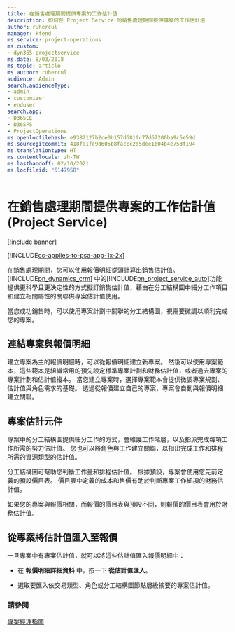 ```yaml
---
title: 在銷售處理期間提供專案的工作估計值
description: 如何在 Project Service 的銷售處理期間提供專案的工作估計值
author: ruhercul
manager: kfend
ms.service: project-operations
ms.custom:
- dyn365-projectservice
ms.date: 8/03/2018
ms.topic: article
ms.author: ruhercul
audience: Admin
search.audienceType:
- admin
- customizer
- enduser
search.app:
- D365CE
- D365PS
- ProjectOperations
ms.openlocfilehash: e9382127b2ce0b157d681fc77d67200ba9c5e59d
ms.sourcegitcommit: 418fa1fe9d605b8faccc2d5dee1b04b4e753f194
ms.translationtype: HT
ms.contentlocale: zh-TW
ms.lasthandoff: 02/10/2021
ms.locfileid: "5147958"
---
```

# <a name="provide-work-estimates-for-a-project-during-the-sales-process-project-service"></a>在銷售處理期間提供專案的工作估計值 (Project Service)

[!include [banner](../includes/psa-now-project-operations.md)]

[!INCLUDE[cc-applies-to-psa-app-1x-2x](../includes/cc-applies-to-psa-app-1x-2x.md)]

在銷售處理期間，您可以使用報價明細從頭計算出銷售估計值。 [!INCLUDE[pn_dynamics_crm](../includes/pn-dynamics-crm.md)] 中的[!INCLUDE[pn_project_service_auto](../includes/pn-project-service-auto.md)]功能提供更科學且更決定性的方式擬訂銷售估計值，藉由在分工結構圖中細分工作項目和建立相關屬性的關聯供專案估計值使用。  
  
 當您成功銷售時，可以使用專案計劃中關聯的分工結構圖，視需要微調以順利完成您的專案。  
  
## <a name="link-a-project-to-a-quote-line"></a>連結專案與報價明細  
 建立專案為主的報價明細時，可以從報價明細建立新專案。 然後可以使用專案範本，這些範本是組織常用的預先設定標準專案計劃和財務估計值，或者過去專案的專案計劃和估計值複本。 當您建立專案時，選擇專案範本會提供微調專案規劃、估計值與角色需求的基礎。 透過從報價建立自己的專案，專案會自動與報價明細建立關聯。  
  
## <a name="project-estimate-components"></a>專案估計元件  
 專案中的分工結構圖提供細分工作的方式，會維護工作階層，以及指派完成每項工作所需的努力估計值。 您也可以將角色與工作建立關聯，以指出完成工作和排程所需的資源類型的估計值。  
  
 分工結構圖可幫助您判斷工作量和排程估計值。 根據預設，專案會使用您先前定義的預設價目表。 價目表中定義的成本和售價有助於判斷專案工作細項的財務估計值。  
  
 如果您的專案與報價相關，而報價的價目表與預設不同，則報價的價目表會用於財務估計值。  
  
## <a name="import-estimates-from-a-project-into-a-quote"></a>從專案將估計值匯入至報價  
 一旦專案中有專案估計值，就可以將這些估計值匯入報價明細中：  
  
-   在 **報價明細詳細資料** 中，按一下 **從估計值匯入**。 

-   選取要匯入依交易類型、角色或分工結構圖節點層級摘要的專案估計值。  
  
### <a name="see-also"></a>請參閱  
 [專案經理指南](../psa/project-manager-guide.md)
